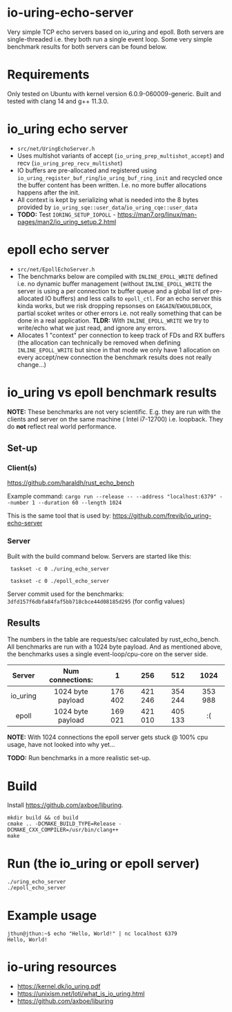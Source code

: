 # io-uring-echo-server

Very simple TCP echo servers based on io_uring and epoll. Both servers are single-threaded i.e. they both run a single
event loop. Some very simple benchmark results for both servers can be found below.

# Requirements

Only tested on Ubuntu with kernel version 6.0.9-060009-generic.
Built and tested with clang 14 and g++ 11.3.0.

# io_uring echo server

* ```src/net/UringEchoServer.h```
* Uses multishot variants of accept (```io_uring_prep_multishot_accept```) and recv (```io_uring_prep_recv_multishot```)
* IO buffers are pre-allocated and registered using ```io_uring_register_buf_ring```/```io_uring_buf_ring_init``` and
  recycled once the buffer content has been written. I.e. no more buffer allocations happens after the init.
* All context is kept by serializing what is needed into the 8 bytes provided
  by ```io_uring_sqe::user_data```/```io_uring_cqe::user_data```
* **TODO:** Test ```IORING_SETUP_IOPOLL``` - https://man7.org/linux/man-pages/man2/io_uring_setup.2.html

# epoll echo server

* ```src/net/EpollEchoServer.h```
* The benchmarks below are compiled with ```INLINE_EPOLL_WRITE``` defined i.e. no dynamic buffer management (without ```INLINE_EPOLL_WRITE``` the server is using a per connection tx buffer queue and a global list of pre-allocated IO buffers) and less calls to ```epoll_ctl```.
  For an echo server this kinda works, but we risk dropping repsonses on ```EAGAIN```/```EWOULDBLOCK```, partial scoket writes or other errors
  i.e. not really something that can be done in a real application. **TLDR:** With ```INLINE_EPOLL_WRITE``` we try to
  write/echo what we just read, and ignore any errors.
* Allocates 1 "context" per connection to keep track of FDs and RX buffers (the allocation can technically be removed when
  defining ```INLINE_EPOLL_WRITE``` but since in that mode we only have 1 allocation on every accept/new connection the
  benchmark results does not really change...)

# io_uring vs epoll benchmark results

**NOTE:** These benchmarks are not very scientific. E.g. they are run with the clients and server on the same machine (
Intel i7-12700) i.e. loopback. They do **not** reflect real world performance.

## Set-up

### Client(s)

https://github.com/haraldh/rust_echo_bench

Example command: ```cargo run --release -- --address "localhost:6379" --number 1 --duration 60 --length 1024```

This is the same tool that is used by: https://github.com/frevib/io_uring-echo-server

### Server

Built with the build command below. Servers are started like this:

``` taskset -c 0 ./uring_echo_server```

``` taskset -c 0 ./epoll_echo_server```

Server commit used for the benchmarks: ```3dfd157f6dbfa84faf5bb718cbce44d08185d295``` (for config values)

## Results

The numbers in the table are requests/sec calculated by rust_echo_bench. All benchmarks are run with a 1024 byte
payload. And as mentioned above, the benchmarks uses a single event-loop/cpu-core on the server side.

|  Server  | Num connections:  |    1    |   256   |   512   |  1024   |
|:--------:|:-----------------:|:-------:|:-------:|:-------:|:-------:|
| io_uring | 1024 byte payload | 176 402 | 421 246 | 354 244 | 353 988 |
|  epoll   | 1024 byte payload | 169 021 | 421 010 | 405 133 |   :(    |

**NOTE:** With 1024 connections the epoll server gets stuck @ 100% cpu usage, have not looked into why yet...

**TODO:** Run benchmarks in a more realistic set-up.

# Build

Install https://github.com/axboe/liburing.

```
mkdir build && cd build
cmake .. -DCMAKE_BUILD_TYPE=Release -DCMAKE_CXX_COMPILER=/usr/bin/clang++
make
```

# Run (the io_uring or epoll server)

```
./uring_echo_server
./epoll_echo_server
```

# Example usage

```
jthun@jthun:~$ echo "Hello, World!" | nc localhost 6379
Hello, World!
```

# io-uring resources

* https://kernel.dk/io_uring.pdf
* https://unixism.net/loti/what_is_io_uring.html
* https://github.com/axboe/liburing
